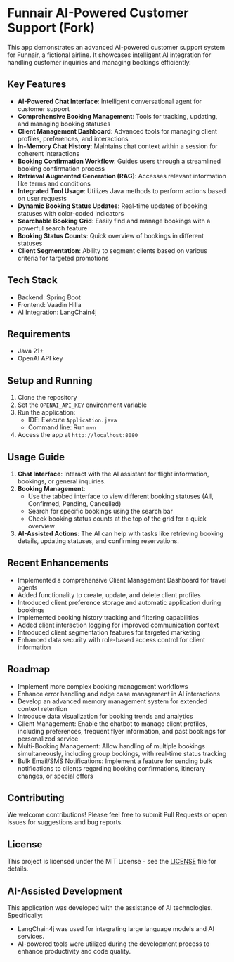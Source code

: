 # Funnair AI-Powered Customer Support (Fork)


This app demonstrates an advanced AI-powered customer support system for Funnair, a fictional airline. It showcases intelligent AI integration for handling customer inquiries and managing bookings efficiently.

## Key Features

- **AI-Powered Chat Interface**: Intelligent conversational agent for customer support
- **Comprehensive Booking Management**: Tools for tracking, updating, and managing booking statuses
- **Client Management Dashboard**: Advanced tools for managing client profiles, preferences, and interactions
- **In-Memory Chat History**: Maintains chat context within a session for coherent interactions
- **Booking Confirmation Workflow**: Guides users through a streamlined booking confirmation process
- **Retrieval Augmented Generation (RAG)**: Accesses relevant information like terms and conditions
- **Integrated Tool Usage**: Utilizes Java methods to perform actions based on user requests
- **Dynamic Booking Status Updates**: Real-time updates of booking statuses with color-coded indicators
- **Searchable Booking Grid**: Easily find and manage bookings with a powerful search feature
- **Booking Status Counts**: Quick overview of bookings in different statuses
- **Client Segmentation**: Ability to segment clients based on various criteria for targeted promotions

## Tech Stack

- Backend: Spring Boot
- Frontend: Vaadin Hilla
- AI Integration: LangChain4j

## Requirements

- Java 21+
- OpenAI API key

## Setup and Running

1. Clone the repository
2. Set the `OPENAI_API_KEY` environment variable
3. Run the application:
   - IDE: Execute `Application.java`
   - Command line: Run `mvn`
4. Access the app at `http://localhost:8080`

## Usage Guide

1. **Chat Interface**: Interact with the AI assistant for flight information, bookings, or general inquiries.
2. **Booking Management**: 
   - Use the tabbed interface to view different booking statuses (All, Confirmed, Pending, Cancelled)
   - Search for specific bookings using the search bar
   - Check booking status counts at the top of the grid for a quick overview
3. **AI-Assisted Actions**: The AI can help with tasks like retrieving booking details, updating statuses, and confirming reservations.

## Recent Enhancements

- Implemented a comprehensive Client Management Dashboard for travel agents
- Added functionality to create, update, and delete client profiles
- Introduced client preference storage and automatic application during bookings
- Implemented booking history tracking and filtering capabilities
- Added client interaction logging for improved communication context
- Introduced client segmentation features for targeted marketing
- Enhanced data security with role-based access control for client information

## Roadmap

- Implement more complex booking management workflows
- Enhance error handling and edge case management in AI interactions
- Develop an advanced memory management system for extended context retention
- Introduce data visualization for booking trends and analytics
- Client Management: Enable the chatbot to manage client profiles, including preferences, frequent flyer information, and past bookings for personalized service
- Multi-Booking Management: Allow handling of multiple bookings simultaneously, including group bookings, with real-time status tracking
- Bulk Email/SMS Notifications: Implement a feature for sending bulk notifications to clients regarding booking confirmations, itinerary changes, or special offers

## Contributing

We welcome contributions! Please feel free to submit Pull Requests or open Issues for suggestions and bug reports.

## License

This project is licensed under the MIT License - see the [LICENSE](LICENSE) file for details.

## AI-Assisted Development

This application was developed with the assistance of AI technologies. Specifically:

- LangChain4j was used for integrating large language models and AI services.
- AI-powered tools were utilized during the development process to enhance productivity and code quality.
